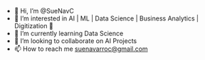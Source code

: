 - 👋 Hi, I’m @SueNavC
- 👀 I’m interested in AI | ML | Data Science | Business Analytics | Digitization 🚀
- 🌱 I’m currently learning Data Science
- 💞️ I’m looking to collaborate on AI Projects
- 📫 How to reach me suenavarroc@gmail.com

<!---
SueNavC/SueNavC is a ✨ special ✨ repository because its `README.md` (this file) appears on your GitHub profile.
You can click the Preview link to take a look at your changes.
--->
